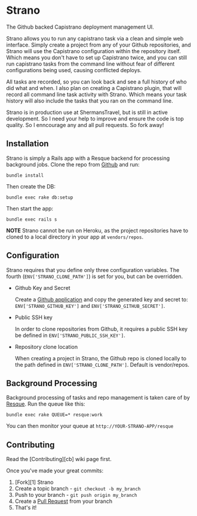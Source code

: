 Strano
======

The Github backed Capistrano deployment management UI.

Strano allows you to run any capistrano task via a clean and simple web interface.
Simply create a project from any of your Github repositories, and Strano will use
the Capistrano configuration within the repository itself. Which means you don't
have to set up Capistrano twice, and you can still run capistrano tasks from the
command line without fear of different configurations being used, causing
conflicted deploys.

All tasks are recorded, so you can look back and see a full history of who did
what and when. I also plan on creating a Capistrano plugin, that will record all
command line task activity with Strano. Which means your task history will also
include the tasks that you ran on the command line.

Strano is in production use at ShermansTravel, but is still in active development.
So I need your help to improve and ensure the code is top quality. So I enncourage
any and all pull requests. So fork away!


Installation
------------

Strano is simply a Rails app with a Resque backend for processing background jobs.
Clone the repo from [Github](https://github.com/joelmoss/strano) and run:

    bundle install
    
Then create the DB:

    bundle exec rake db:setup
    
Then start the app:

    bundle exec rails s
    
**NOTE** Strano cannot be run on Heroku, as the project repositories have to cloned
to a local directory in your app at `vendors/repos`.
    

Configuration
-------------

Strano requires that you define only three configuration variables. The fourth
(`ENV['STRANO_CLONE_PATH']`) is set for you, but can be overridden.

- Github Key and Secret

  Create a [Github application](https://github.com/account/applications) and copy
  the generated key and secret to: `ENV['STRANO_GITHUB_KEY']` and
  `ENV['STRANO_GITHUB_SECRET']`.

- Public SSH key
  
  In order to clone repositories from Github, it requires a public SSH key be
  defined in `ENV['STRANO_PUBLIC_SSH_KEY']`.

- Repository clone location

  When creating a project in Strano, the Github repo is cloned locally to the path
  defined in `ENV['STRANO_CLONE_PATH']`. Default is vendor/repos.


Background Processing
---------------------

Background processing of tasks and repo management is taken care of by [Resque](https://github.com/defunkt/resque). Run
the queue like this:

    bundle exec rake QUEUE=* resque:work
  
You can then monitor your queue at `http://YOUR-STRANO-APP/resque`


Contributing
------------

Read the [Contributing][cb] wiki page first. 

Once you've made your great commits:

1. [Fork][1] Strano
2. Create a topic branch - `git checkout -b my_branch`
3. Push to your branch - `git push origin my_branch`
4. Create a [Pull Request](http://help.github.com/pull-requests/) from your branch
5. That's it!